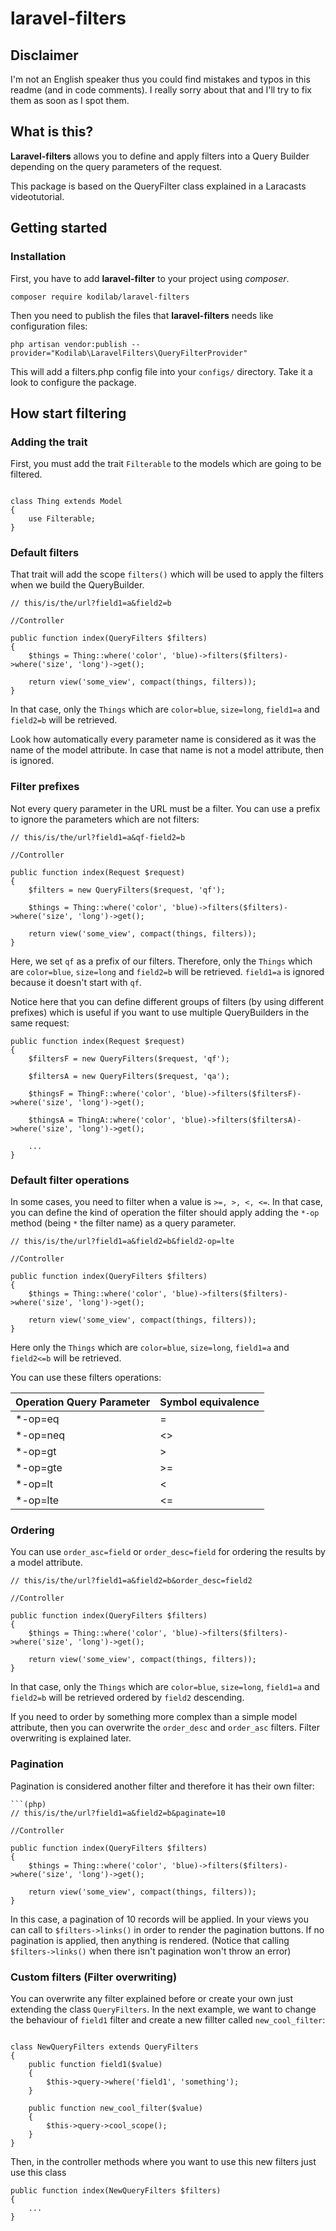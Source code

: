 # laravel-filters

## Disclaimer
I'm not an English speaker thus you could find mistakes and typos in this readme (and in code comments). I really sorry about that and I'll try to fix them as soon as I spot them.

## What is this?
**Laravel-filters** allows you to define and apply filters into a Query Builder depending on the query
parameters of the request.

This package is based on the QueryFilter class explained in a Laracasts videotutorial.

## Getting started

### Installation
First, you have to add **laravel-filter** to your project using *composer*.

```
composer require kodilab/laravel-filters
```

Then you need to publish the files that **laravel-filters** needs like configuration files:
```
php artisan vendor:publish --provider="Kodilab\LaravelFilters\QueryFilterProvider"
```

This will add a filters.php config file into your `configs/` directory. Take it a look to configure the package.

## How start filtering

### Adding the trait
First, you must add the trait `Filterable` to the models which are going to be filtered.
```(php)

class Thing extends Model 
{
    use Filterable;
}

```

### Default filters

That trait will add the scope `filters()` which will be used to apply the filters when we build 
the QueryBuilder.

```(php)
// this/is/the/url?field1=a&field2=b

//Controller

public function index(QueryFilters $filters)
{
    $things = Thing::where('color', 'blue)->filters($filters)->where('size', 'long')->get();

    return view('some_view', compact(things, filters));
}

```
In that case, only the `Things` which are `color=blue`, `size=long`, `field1=a` and `field2=b` will be retrieved.

Look how automatically every parameter name is considered as it was the name of the model attribute.
In case that name is not a model attribute, then is ignored.

### Filter prefixes
Not every query parameter in the URL must be a filter. You can use a prefix to ignore the parameters which are not
filters:

```(php)
// this/is/the/url?field1=a&qf-field2=b

//Controller

public function index(Request $request)
{
    $filters = new QueryFilters($request, 'qf');
    
    $things = Thing::where('color', 'blue)->filters($filters)->where('size', 'long')->get();

    return view('some_view', compact(things, filters));
}

```
Here, we set `qf` as a prefix of our filters. Therefore, only the `Things` which are `color=blue`, `size=long` 
and `field2=b` will be retrieved. `field1=a` is ignored because it doesn't start with `qf`.

Notice here that you can define different groups of filters (by using different prefixes) which is useful if you want
to use multiple QueryBuilders in the same request:

```(php)
public function index(Request $request)
{
    $filtersF = new QueryFilters($request, 'qf');
    
    $filtersA = new QueryFilters($request, 'qa');
    
    $thingsF = ThingF::where('color', 'blue)->filters($filtersF)->where('size', 'long')->get();
    
    $thingsA = ThingA::where('color', 'blue)->filters($filtersA)->where('size', 'long')->get();

    ...
}
```


### Default filter operations

In some cases, you need to filter when a value is `>=, >, <, <=`. In that case, you 
can define the kind of operation the filter should apply adding the `*-op` method (being `*` the filter name) 
as a query parameter.


```(php)
// this/is/the/url?field1=a&field2=b&field2-op=lte

//Controller

public function index(QueryFilters $filters)
{
    $things = Thing::where('color', 'blue)->filters($filters)->where('size', 'long')->get();

    return view('some_view', compact(things, filters));
}

```
Here only the `Things` which are `color=blue`, `size=long`, `field1=a` and `field2<=b` will be retrieved.

You can use these filters operations:

<table>
    <thead>
        <tr>
            <th> Operation Query Parameter </th>
            <th> Symbol equivalence </th>
        </tr>
    </thead>
    <tbody>
        <tr>
            <td> *-op=eq </td>
            <td> = </td>      
        </tr>
        <tr>
            <td> *-op=neq </td>
            <td> <> </td>      
        </tr>
        <tr>
            <td> *-op=gt </td>
            <td> > </td>      
        </tr>
        <tr>
            <td> *-op=gte </td>
            <td> >= </td>      
        </tr>
        <tr>
            <td> *-op=lt </td>
            <td> < </td>      
        </tr>
        <tr>
            <td> *-op=lte </td>
            <td> <= </td>      
        </tr>
    </tbody>
</table>

### Ordering
You can use `order_asc=field` or `order_desc=field` for ordering the results by a model attribute.

```(php)
// this/is/the/url?field1=a&field2=b&order_desc=field2

//Controller

public function index(QueryFilters $filters)
{
    $things = Thing::where('color', 'blue)->filters($filters)->where('size', 'long')->get();

    return view('some_view', compact(things, filters));
}

```
In that case, only the `Things` which are `color=blue`, `size=long`, `field1=a` and `field2=b` will be retrieved ordered
by `field2` descending.

If you need to order by something more complex than a simple model attribute, then you can overwrite the 
`order_desc` and `order_asc` filters. Filter overwriting is explained later. 

### Pagination
Pagination is considered another filter and therefore it has their own filter:

```
```(php)
// this/is/the/url?field1=a&field2=b&paginate=10

//Controller

public function index(QueryFilters $filters)
{
    $things = Thing::where('color', 'blue)->filters($filters)->where('size', 'long')->get();

    return view('some_view', compact(things, filters));
}

```
In this case, a pagination of 10 records will be applied.
In your views you can call to `$filters->links()` in order to render the pagination buttons. 
If no pagination is applied, then anything is rendered. (Notice that calling `$filters->links()` 
when there isn't pagination won't throw an error)

### Custom filters (Filter overwriting)

You can overwrite any filter explained before or create your own just extending the class `QueryFilters`. In the next example, we want to
change the behaviour of `field1` filter and create a new fillter called `new_cool_filter`:

```

class NewQueryFilters extends QueryFilters
{
    public function field1($value)
    {
        $this->query->where('field1', 'something');
    }
    
    public function new_cool_filter($value)
    {
        $this->query->cool_scope();
    }
}
```

Then, in the controller methods where you want to use this new filters just use this class
```(php)
public function index(NewQueryFilters $filters)
{
    ...
}
```